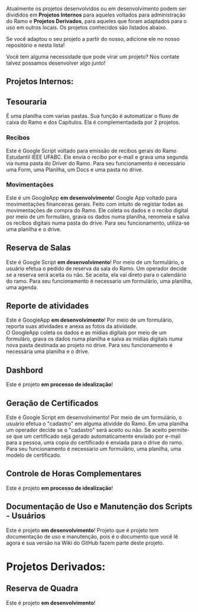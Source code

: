   Atualmente os projetos desenvolvidos ou em desenvolvimento podem ser divididos em **Projetos Internos** para aqueles voltados para administração do Ramo e **Projetos Derivados**, para aqueles que foram adaptados para o uso em outros locais. Os projetos conhecidos são listados abaixo.


Se você adaptou o seu projeto a partir do nosso, adicione ele no nosso repositório e nesta lista! 

Você tem alguma necessidade que pode virar um projeto? Nos contate talvez possamos desenvolver algo junto!

## **Projetos Internos:**

## Tesouraria
É uma planilha com varias pastas. Sua função é automatizar o fluxo de caixa do Ramo e dos Capítulos. Ela é complementadada por 2 projetos.

### Recibos 
Este é Google Script voltado para emissão de recibos gerais do Ramo Estudantil IEEE UFABC. 
Ele envia o recibo por e-mail e grava uma segunda via numa pasta do Driver do Ramo. 
Para seu funcionamento é necessário uma Form, uma Planilha, um Docs e uma pasta no drive.

### Movimentações
Este é um GoogleApp **em desenvolvimento**!
Google App voltado para movimentações financeiras gerais. Feito com intuito de registar todas as movimentações de compra do Ramo.
Ele coleta os dados e o recibo digital por meio de um formuláro, grava os dados numa planilha, renomeia e salva os recibos digitais numa pasta do drive.
Para seu funcionamento, utiliza-se uma planilha e o drive.

## Reserva de Salas
Este é Google Script **em desenvolvimento**! 
Por meio de um formulário, o usuário efetua o pedido de reserva da sala do Ramo. Um operador decide se a reserva será aceita ou não. Se aceita, ela vai direto para o calendário do ramo. 
Para seu funcionamento é necessario um formulário, uma planilha, uma agenda.

## Reporte de atividades
Este é GoogleApp **em desenvolvimento**! 
Por meio de um formulário, reporta suas atividades e anexa as fotos da atividade.  
O GoogleApp coleta os dados e as mídias digitais por meio de um formuláro, grava os dados numa planilha e salva as mídias digitais numa nova pasta destinada ao projeto no drive.
Para seu funcionamento é necessária uma planilha e o drive.

## Dashbord

Este é projeto **em processo de idealização**! 

## Geração de Certificados

Este é Google Script em desenvolvimento! Por meio de um formulário, o usuário efetua o "cadastro" em alguma atividde do Ramo. Em uma planilha um operador decide se o "cadastro" será aceito ou não. Se aceito permite-se que um certificado seja gerado automaticamente  enviado por e-mail para a pessoa, uma copia do certificado é enviada para o drive do ramo. Para seu funcionamento é necessario um formulário, uma planilha, uma modelo de certificado.

## Controle de Horas Complementares 

Este é projeto **em processo de idealização**! 

## Documentação de Uso e Manutenção dos Scripts - Usuários

Este é projeto **em desenvolvimento**!
Projeto que é projeto tem documentação de uso e manutenção, pois é o documento que você lê agora e sua versão na Wiki do GitHub fazem parte deste projeto.

# **Projetos Derivados:**

## Reserva de Quadra 

Este é projeto **em desenvolvimento**!

